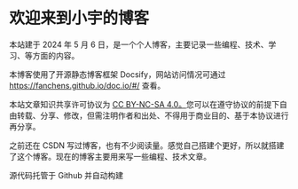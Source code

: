 <!-- 关于页面 -->
# 欢迎来到小宇的博客
本站建于 2024 年 5 月 6 日，是一个个人博客，主要记录一些编程、技术、学习、等方面的内容。

本博客使用了开源静态博客框架 Docsify，网站访问情况可通过 https://fanchens.github.io/doc.io/#/ 查看。

本站文章知识共享许可协议为 
<a href="https://creativecommons.org/licenses/by-nc-sa/4.0/deed.zh-hans" target="_blank">CC BY-NC-SA 4.0。</a>您可以在遵守协议的前提下自由转载、分享、修改，但需注明作者和出处、不得用于商业目的、基于本协议进行再分享。

之前还在 CSDN 写过博客，也有不少阅读量。感觉自己搭建个更好，所以就搭建了这个博客。现在的博客主要用来写一些编程、技术文章。

源代码托管于 Github 并自动构建
